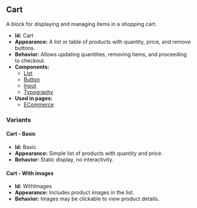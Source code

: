 ## Cart
A block for displaying and managing items in a shopping cart.
- **Id:** Cart
- **Appearance:** A list or table of products with quantity, price, and remove buttons.
- **Behavior:** Allows updating quantities, removing items, and proceeding to checkout.
- **Components:**
  - [List](../components/List.md)
  - [Button](../components/Button.md)
  - [Input](../components/Input.md)
  - [Typography](../components/Typography.md)
- **Used in pages:**
  - [ECommerce](../pages/ECommerce.md)
### Variants
#### Cart - **Basic**
- **Id:** Basic
- **Appearance:** Simple list of products with quantity and price.
- **Behavior:** Static display, no interactivity.
#### Cart - **With images**
- **Id:** WithImages
- **Appearance:** Includes product images in the list.
- **Behavior:** Images may be clickable to view product details.
